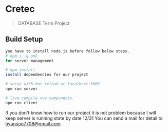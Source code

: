 # Cretec

> DATABASE Term Project

## Build Setup

``` bash
you have to install node.js before follow below steps.
# npm i -g pm2
for server management

# npm install
install dependencies for our project

# serve with hot reload at localhost:3000
npm run server

# live compile vue components.
npm run client
```

If you don't know how to run our project it is not problem because I will keep server is running state by date 12/31 
You can send a mail for detail to hyunsoo7708@gmail.com

